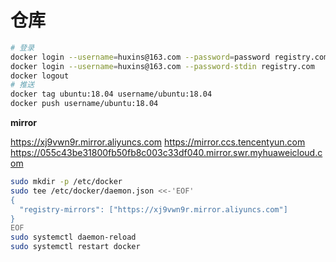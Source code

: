 # 仓库

```sh
# 登录
docker login --username=huxins@163.com --password=password registry.com
docker login --username=huxins@163.com --password-stdin registry.com
docker logout
# 推送
docker tag ubuntu:18.04 username/ubuntu:18.04
docker push username/ubuntu:18.04
```

**mirror**

https://xj9vwn9r.mirror.aliyuncs.com
https://mirror.ccs.tencentyun.com
https://055c43be31800fb50fb8c003c33df040.mirror.swr.myhuaweicloud.com

```sh
sudo mkdir -p /etc/docker
sudo tee /etc/docker/daemon.json <<-'EOF'
{
  "registry-mirrors": ["https://xj9vwn9r.mirror.aliyuncs.com"]
}
EOF
sudo systemctl daemon-reload
sudo systemctl restart docker
```

